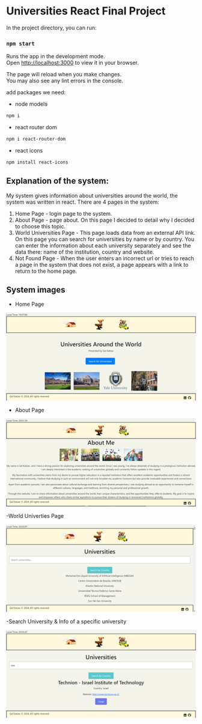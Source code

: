 # Universities React Final Project

In the project directory, you can run:

### `npm start`

Runs the app in the development mode.\
Open [http://localhost:3000](http://localhost:3000) to view it in your browser.

The page will reload when you make changes.\
You may also see any lint errors in the console.

add packages we need:

- node models

```sh
npm i
```

- react router dom

```sh
npm i react-router-dom

```

- react icons

```sh
npm install react-icons

```

## Explanation of the system:

My system gives information about universities around the world, the system was written in react. There are 4 pages in the system:

1. Home Page - login page to the system.
2. About Page - page about. On this page I decided to detail why I decided to choose this topic.
3. World Universities Page - This page loads data from an external API link. On this page you can search for universities by name or by country. You can enter the information about each university separately and see the data there: name of the institution, country and website.
4. Not Found Page - When the user enters an incorrect url or tries to reach a page in the system that does not exist, a page appears with a link to return to the home page.

## System images

- Home Page

![alt text](<דף בית.png>)

- About Page

![alt text](<דף אודות.png>)

-World Univerties Page

![alt text](<דף המידע כללי.png>)

-Search University & Info of a specific university

![alt text](<מידע על אוניברסיטה ספציפיתכולל חיפוש.png>)
